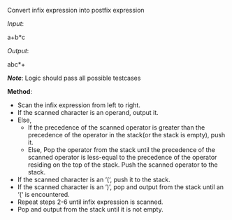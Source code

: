 Convert infix expression into postfix expression

*Input*:

a+b*c


*Output*:

abc*+


__*Note*__: Logic should pass all possible testcases



**Method**:
- Scan the infix expression from left to right.
- If the scanned character is an operand, output it.
- Else,
  * If the precedence of the scanned operator is greater than the precedence of the operator in the stack(or the stack is empty), push it.
  * Else, Pop the operator from the stack until the precedence of the scanned operator is less-equal to the precedence of the operator residing on the top of the stack. Push the scanned operator to the stack.
- If the scanned character is an ‘(‘, push it to the stack.
- If the scanned character is an ‘)’, pop and output from the stack until an ‘(‘ is encountered.
- Repeat steps 2-6 until infix expression is scanned.
- Pop and output from the stack until it is not empty.

